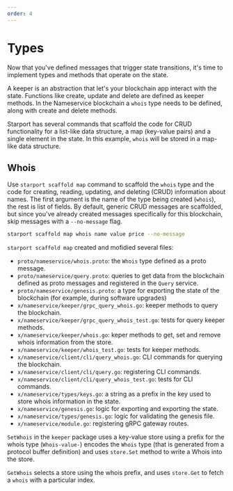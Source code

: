 ```yaml
---
order: 4
---
```


# Types

Now that you've defined messages that trigger state transitions, it's time to implement types and methods that operate on the state.

A keeper is an abstraction that let's your blockchain app interact with the state. Functions like create, update and delete are defined as keeper methods. In the Nameservice blockchain a `whois` type needs to be defined, along with create and delete methods.

Starport has several commands that scaffold the code for CRUD functionality for a list-like data structure, a map (key-value pairs) and a single element in the state. In this example, `whois` will be stored in a map-like data structure.

## Whois

Use `starport scaffold map` command to scaffold the `whois` type and the code for creating, reading, updating, and deleting (CRUD) information about names. The first argument is the name of the type being created (`whois`), the rest is list of fields. By default, generic CRUD messages are scaffolded, but since you've already created messages specifically for this blockchain, skip messages with a `--no-message` flag.

```bash
starport scaffold map whois name value price --no-message
```

`starport scaffold map` created and mofidied several files:

- `proto/nameservice/whois.proto`: the `Whois` type defined as a proto message.
- `proto/nameservice/query.proto`: queries to get data from the blockchain defined as proto messages and registered in the `Query` service.
- `proto/nameservice/genesis.proto`: a type for exporting the state of the blockchain (for example, during software upgrades)
- `x/nameservice/keeper/grpc_query_whois.go`: keeper methods to query the blockchain.
- `x/nameservice/keeper/grpc_query_whois_test.go`: tests for query keeper methods.
- `x/nameservice/keeper/whois.go`: keper methods to get, set and remove whois information from the store.
- `x/nameservice/keeper/whois_test.go`: tests for keeper methods.
- `x/nameservice/client/cli/query_whois.go`: CLI commands for querying the blockchain.
- `x/nameservice/client/cli/query.go`: registering CLI commands.
- `x/nameservice/client/cli/query_whois_test.go`: tests for CLI commands.
- `x/nameservice/types/keys.go`: a string as a prefix in the key used to store whois information in the state.
- `x/nameservice/genesis.go`: logic for exporting and exporting the state.
- `x/nameservice/types/genesis.go`: logic for validating the genesis file.
- `x/nameservice/module.go`: registering gRPC gateway routes.

`SetWhois` in the `keeper` package uses a key-value store using a prefix for the whois type (`Whois-value-`) encodes the `Whois` type (that is generated from a protocol buffer definition) and uses `store.Set` method to write a Whois into the store.

`GetWhois` selects a store using the whois prefix, and uses `store.Get` to fetch a `whois` with a particular index.
